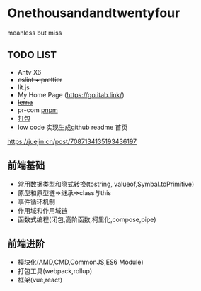 # Onethousandandtwentyfour
meanless but miss

## TODO LIST
+ Antv X6
+ ~~eslint + prettier~~
+ lit.js
+ My Home Page (https://go.itab.link/)
+ ~~[lerna](https://lerna.js.org/docs/getting-started)~~
+  pr-com  [pnpm](https://juejin.cn/post/7101117617233985566)
+ [打包](https://segmentfault.com/a/1190000041347837)
+ low code 实现生成github readme 首页

https://juejin.cn/post/7087134135193436197

## 前端基础

+ 常用数据类型和隐式转换(tostring, valueof,Symbal.toPrimitive)
+ 原型和原型链=>继承=>class与this
+ 事件循环机制
+ 作用域和作用域链
+ 函数式编程(闭包,高阶函数,柯里化,compose,pipe)

## 前端进阶

+ 模块化(AMD,CMD,CommonJS,ES6 Module)
+ 打包工具(webpack,rollup)
+ 框架(vue,react)

 

